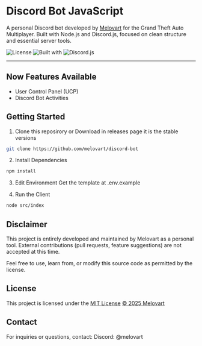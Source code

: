 # Discord Bot JavaScript

A personal Discord bot developed by [Melovart](https://github.com/melovart) for the Grand Theft Auto Multiplayer. Built with Node.js and Discord.js, focused on clean structure and essential server tools.

![License](https://img.shields.io/badge/license-MIT-blue.svg)
![Built with](https://img.shields.io/badge/built%20with-Node.js-green)
![Discord.js](https://img.shields.io/badge/discord.js-v14-yellow)

---

## Now Features Available
- User Control Panel (UCP)
- Discord Bot Activities

## Getting Started
1. Clone this reposirory or Download in releases page it is the stable versions
```bash
git clone https://github.com/melovart/discord-bot
```

2. Install Dependencies
```bash
npm install
```

3. Edit Environment
Get the template at .env.example

4. Run the Client
```bash
node src/index
```

## Disclaimer
This project is entirely developed and maintained by Melovart as a personal tool.
External contributions (pull requests, feature suggestions) are not accepted at this time.

Feel free to use, learn from, or modify this source code as permitted by the license.

## License
This project is licensed under the [MIT License](./LICENSE)
[© 2025 Melovart](https://github.com/melovart)

## Contact
For inquiries or questions, contact:
Discord: @melovart